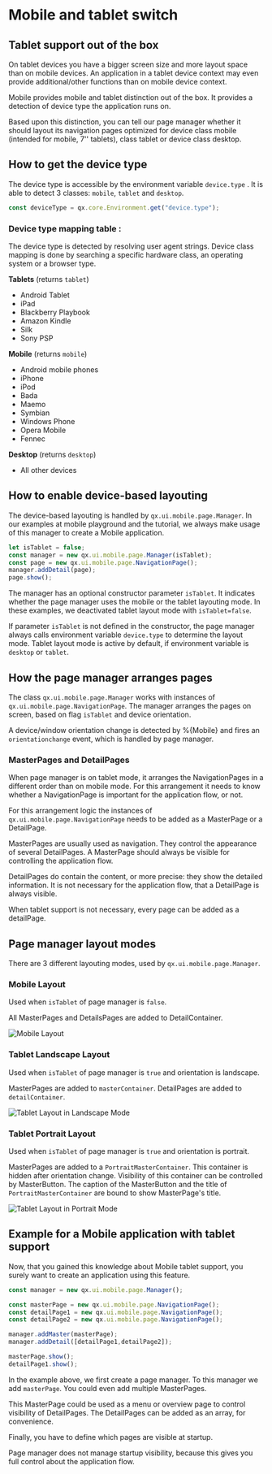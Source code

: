 # Mobile and tablet switch

## Tablet support out of the box

On tablet devices you have a bigger screen size and more layout space than on
mobile devices. An application in a tablet device context may even provide
additional/other functions than on mobile device context.

Mobile provides mobile and tablet distinction out of the box. It provides a
detection of device type the application runs on.

Based upon this distinction, you can tell our page manager whether it should
layout its navigation pages optimized for device class mobile (intended for
mobile, 7'' tablets), class tablet or device class desktop.

## How to get the device type

The device type is accessible by the environment variable `device.type` . It is
able to detect 3 classes: `mobile`, `tablet` and `desktop`.

```javascript
const deviceType = qx.core.Environment.get("device.type");
```

### Device type mapping table :

The device type is detected by resolving user agent strings. Device class
mapping is done by searching a specific hardware class, an operating system or a
browser type.

**Tablets** (returns `tablet`)

- Android Tablet
- iPad
- Blackberry Playbook
- Amazon Kindle
- Silk
- Sony PSP

**Mobile** (returns `mobile`)

- Android mobile phones
- iPhone
- iPod
- Bada
- Maemo
- Symbian
- Windows Phone
- Opera Mobile
- Fennec

**Desktop** (returns `desktop`)

- All other devices

## How to enable device-based layouting

The device-based layouting is handled by `qx.ui.mobile.page.Manager`. In our
examples at mobile playground and the tutorial, we always make usage of this
manager to create a Mobile application.

```javascript
let isTablet = false;
const manager = new qx.ui.mobile.page.Manager(isTablet);
const page = new qx.ui.mobile.page.NavigationPage();
manager.addDetail(page);
page.show();
```

The manager has an optional constructor parameter `isTablet`. It indicates
whether the page manager uses the mobile or the tablet layouting mode. In these
examples, we deactivated tablet layout mode with `isTablet=false`.

If parameter `isTablet` is not defined in the constructor, the page manager
always calls environment variable `device.type` to determine the layout mode.
Tablet layout mode is active by default, if environment variable is `desktop` or
`tablet`.

## How the page manager arranges pages

The class `qx.ui.mobile.page.Manager` works with instances of
`qx.ui.mobile.page.NavigationPage`. The manager arranges the pages on screen,
based on flag `isTablet` and device orientation.

A device/window orientation change is detected by %{Mobile} and fires an
`orientationchange` event, which is handled by page manager.

### MasterPages and DetailPages

When page manager is on tablet mode, it arranges the NavigationPages in a
different order than on mobile mode. For this arrangement it needs to know
whether a NavigationPage is important for the application flow, or not.

For this arrangement logic the instances of `qx.ui.mobile.page.NavigationPage`
needs to be added as a MasterPage or a DetailPage.

MasterPages are usually used as navigation. They control the appearance of
several DetailPages. A MasterPage should always be visible for controlling the
application flow.

DetailPages do contain the content, or more precise: they show the detailed
information. It is not necessary for the application flow, that a DetailPage is
always visible.

When tablet support is not necessary, every page can be added as a detailPage.

## Page manager layout modes

There are 3 different layouting modes, used by `qx.ui.mobile.page.Manager`.

### Mobile Layout

Used when `isTablet` of page manager is `false`.

All MasterPages and DetailsPages are added to DetailContainer.

![Mobile Layout](mobileLayout1.png)

### Tablet Landscape Layout

Used when `isTablet` of page manager is `true` and orientation is landscape.

MasterPages are added to `masterContainer`. DetailPages are added to
`detailContainer`.

![Tablet Layout in Landscape Mode](tabletLayoutLandscape.png)

### Tablet Portrait Layout

Used when `isTablet` of page manager is `true` and orientation is portrait.

MasterPages are added to a `PortraitMasterContainer`. This container is hidden
after orientation change. Visibility of this container can be controlled by
MasterButton. The caption of the MasterButton and the title of
`PortraitMasterContainer` are bound to show MasterPage's title.

![Tablet Layout in Portrait Mode](tabletLayoutPortrait.png)

## Example for a Mobile application with tablet support

Now, that you gained this knowledge about Mobile tablet support, you surely want
to create an application using this feature.

```javascript
const manager = new qx.ui.mobile.page.Manager();

const masterPage = new qx.ui.mobile.page.NavigationPage();
const detailPage1 = new qx.ui.mobile.page.NavigationPage();
const detailPage2 = new qx.ui.mobile.page.NavigationPage();

manager.addMaster(masterPage);
manager.addDetail([detailPage1,detailPage2]);

masterPage.show();
detailPage1.show();
```

In the example above, we first create a page manager. To this manager we add
`masterPage`. You could even add multiple MasterPages.

This MasterPage could be used as a menu or overview page to control visibility
of DetailPages. The DetailPages can be added as an array, for convenience.

Finally, you have to define which pages are visible at startup.

Page manager does not manage startup visibility, because this gives you full
control about the application flow.
